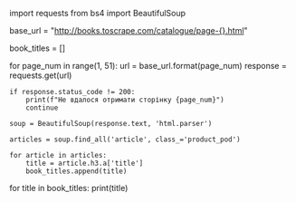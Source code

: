 import requests
from bs4 import BeautifulSoup

base_url = "http://books.toscrape.com/catalogue/page-{}.html"

book_titles = []

for page_num in range(1, 51):
    url = base_url.format(page_num)
    response = requests.get(url)

    if response.status_code != 200:
        print(f"Не вдалося отримати сторінку {page_num}")
        continue

    soup = BeautifulSoup(response.text, 'html.parser')

    articles = soup.find_all('article', class_='product_pod')

    for article in articles:
        title = article.h3.a['title']
        book_titles.append(title)

for title in book_titles:
    print(title)
